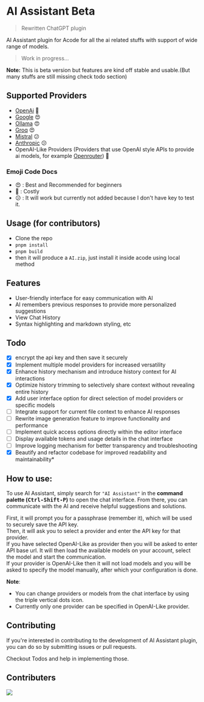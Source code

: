 AI Assistant Beta
=========
> Rewritten ChatGPT plugin

AI Assistant plugin for Acode for all the ai related stuffs with support of wide range of models.

> Work in progress...

**Note:** This is beta version but features are kind off stable and usable.(But many stuffs are still missing check todo section)

## Supported Providers 

- [OpenAi](https://platform.openai.com/account/api-keys) 🙂
- [Google](https://makersuite.google.com/app/apikey) 😍
- [Ollama](https://ollama.com/) 😍
- [Groq](https://console.groq.com/keys) 😍
- [Mistral](https://mistral.ai/) 😕
- [Anthropic](https://www.anthropic.com/api) 😕
- OpenAI-Like Providers (Providers that use OpenAI style APIs to provide ai models, for example [Openrouter](https://openrouter.ai/)) 🙂

### Emoji Code Docs

- 😍 : Best and Recommended for beginners
- 🙂 : Costly
- 😕 : It will work but currently not added because I don't have key to test it.

## Usage (for contributors)

- Clone the repo
- `pnpm install`
- `pnpm build`
- then it will produce a `AI.zip`, just install it inside acode using local method 

Features
-----------

- User-friendly interface for easy communication with AI
- AI remembers previous responses to provide more personalized suggestions
- View Chat History
- Syntax highlighting and markdown styling, etc

## Todo

- [x] encrypt the api key and then save it securely 
- [x] Implement multiple model providers for increased versatility
- [x] Enhance history mechanism and introduce history context for AI interactions
- [x] Optimize history trimming to selectively share context without revealing entire history
- [x] Add user interface option for direct selection of model providers or specific models
- [ ] Integrate support for current file context to enhance AI responses
- [ ] Rewrite image generation feature to improve functionality and performance
- [ ] Implement quick access options directly within the editor interface
- [ ] Display available tokens and usage details in the chat interface
- [ ] Improve logging mechanism for better transparency and troubleshooting
- [x] Beautify and refactor codebase for improved readability and maintainability*

How to use:
-----------

To use AI Assistant, simply search for `"AI Assistant"` in the **command palette (<kbd>Ctrl-Shift-P</kbd>)** to open the chat interface. From there, you can communicate with the AI and receive helpful suggestions and solutions. 

First, it will prompt you for a passphrase (remember it), which will be used to securely save the API key.  
Then, it will ask you to select a provider and enter the API key for that provider.  
If you have selected OpenAI-Like as provider then you will be asked to enter API base url.
It will then load the available models on your account, select the model and start the communication.  
If your provider is OpenAI-Like then it will not load models and you will be asked to specify the model manually, after which your configuration is done.  

**Note**: 
- You can change providers or models from the chat interface by using the triple vertical dots icon.
- Currently only one provider can be specified in OpenAI-Like provider.

Contributing
-----------

If you're interested in contributing to the development of AI Assistant plugin, you can do so by submitting issues or pull requests. 

Checkout Todos and help in implementing those.

Contributers
-----------

<a href="https://github.com/bajrangCoder/acode-plugin-chatgpt/graphs/contributors">
  <img src="https://contrib.rocks/image?repo=bajrangCoder/acode-plugin-chatgpt" />
</a>